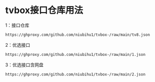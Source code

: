# tvbox接口仓库用法

1：接口仓库
````bash
https://ghproxy.com/github.com/niubihu1/tvbox-/raw/main/tv8.json
````

2：优选接口
````bash
https://ghproxy.com/github.com/niubihu1/tvbox-/raw/main/1.json
````

3：优选接口含网盘
````bash
https://ghproxy.com/github.com/niubihu1/tvbox-/raw/main/2.json
````
